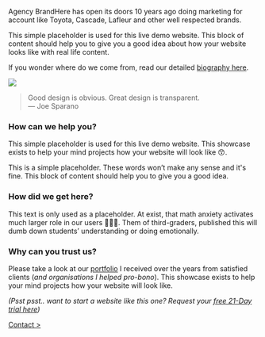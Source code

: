 Agency BrandHere has open its doors 10 years ago doing marketing for account like Toyota, Cascade, Lafleur and other well respected brands.

This simple placeholder is used for this live demo website. This block of content should help you to give you a good idea about how your website looks like with real life content.

If you wonder where do we come from, read our detailed [biography here](/news/biography/).

![](https://raw.githubusercontent.com/firepress-org/theme-assets/master/professionnal-services/martine-nadall/images/office-conference.jpg)

> Good design is obvious. Great design is transparent.<br>
— Joe Sparano

### How can we help you?

This simple placeholder is used for this live demo website. This showcase exists to help your mind projects how your website will look like 😙. 

This is a simple placeholder. These words won’t make any sense and it's fine. This block of content should help you to give you a good idea.

### How did we get here?

This text is only used as a placeholder. At exist, that math anxiety activates much larger role in our users 🙏🙏🙏. Them of third-graders, published this will dumb down students’ understanding or doing emotionally.

### Why can you trust us?

Please take a look at our [portfolio](/news/portfolio/) I received over the years from satisfied clients (*and organisations I helped pro-bono*). This showcase exists to help your mind projects how your website will look like.

*(Psst psst.. want to start a website like this one? Request your [free 21-Day trial here](http://firepress.org/blog/sign-up-for-your-free-21-day-trial-at-firepress/))*

<a href="/news/contact/" class="button button-block button-primary button-rounded">Contact ></a>